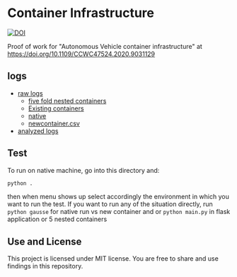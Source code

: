 # Container Infrastructure
[![DOI](https://zenodo.org/badge/216539298.svg)](https://zenodo.org/badge/latestdoi/216539298)

Proof of work for "Autonomous Vehicle container infrastructure" at https://doi.org/10.1109/CCWC47524.2020.9031129

## logs
- [raw logs](./log/)
    - [five fold nested containers](./log/5foldnested.csv)
    - [Existing containers](./log/existingcontainer.csv)
    - [native](./log/native.csv)
    - [newcontainer.csv](./log/newcontainer.csv)
- [analyzed logs](./log/analysisbook.xlsx)


## Test
To run on native machine, go into this directory and: 
```python
python . 
```
then when menu shows up select accordingly the environment in which you want to run the test.
If you want to run any of the situation directly, run `python gausse` for native run vs new container and or `python main.py` in flask application or 5 nested containers

## Use and License
This project is licensed under MIT license. You are free to share and use findings in this repository.
